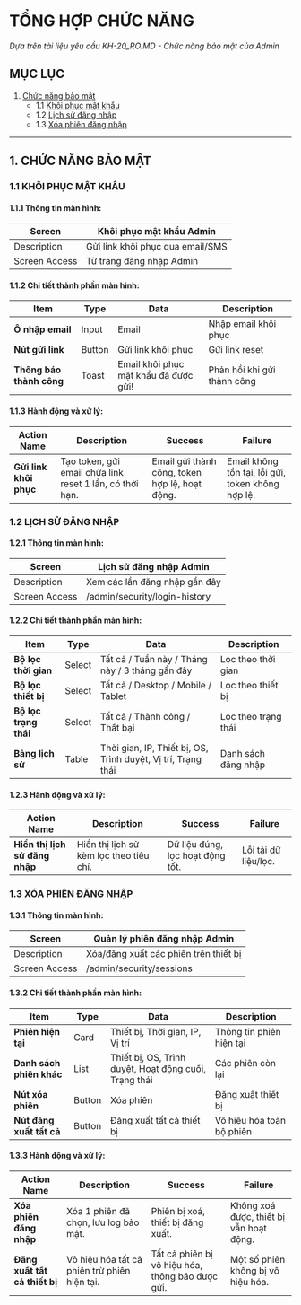 # TỔNG HỢP CHỨC NĂNG

_Dựa trên tài liệu yêu cầu KH-20_RO.MD - Chức năng bảo mật của Admin_

## MỤC LỤC

1. [Chức năng bảo mật](#1-chức-năng-bảo-mật)
   - 1.1 [Khôi phục mật khẩu](#11-khôi-phục-mật-khẩu)
   - 1.2 [Lịch sử đăng nhập](#12-lịch-sử-đăng-nhập)
   - 1.3 [Xóa phiên đăng nhập](#13-xóa-phiên-đăng-nhập)

---

## 1. CHỨC NĂNG BẢO MẬT

### 1.1 KHÔI PHỤC MẬT KHẨU

#### 1.1.1 Thông tin màn hình:

| Screen        | Khôi phục mật khẩu Admin         |
| ------------- | -------------------------------- |
| Description   | Gửi link khôi phục qua email/SMS |
| Screen Access | Từ trang đăng nhập Admin         |

#### 1.1.2 Chi tiết thành phần màn hình:

| Item                     | Type   | Data                                  | Description                 |
| ------------------------ | ------ | ------------------------------------- | --------------------------- |
| **Ô nhập email**         | Input  | Email                                 | Nhập email khôi phục        |
| **Nút gửi link**         | Button | Gửi link khôi phục                    | Gửi link reset              |
| **Thông báo thành công** | Toast  | Email khôi phục mật khẩu đã được gửi! | Phản hồi khi gửi thành công |

#### 1.1.3 Hành động và xử lý:

| Action Name            | Description                                              | Success                                        | Failure                                           |
| ---------------------- | -------------------------------------------------------- | ---------------------------------------------- | ------------------------------------------------- |
| **Gửi link khôi phục** | Tạo token, gửi email chứa link reset 1 lần, có thời hạn. | Email gửi thành công, token hợp lệ, hoạt động. | Email không tồn tại, lỗi gửi, token không hợp lệ. |

### 1.2 LỊCH SỬ ĐĂNG NHẬP

#### 1.2.1 Thông tin màn hình:

| Screen        | Lịch sử đăng nhập Admin       |
| ------------- | ----------------------------- |
| Description   | Xem các lần đăng nhập gần đây |
| Screen Access | /admin/security/login-history |

#### 1.2.2 Chi tiết thành phần màn hình:

| Item                  | Type   | Data                                                         | Description         |
| --------------------- | ------ | ------------------------------------------------------------ | ------------------- |
| **Bộ lọc thời gian**  | Select | Tất cả / Tuần này / Tháng này / 3 tháng gần đây              | Lọc theo thời gian  |
| **Bộ lọc thiết bị**   | Select | Tất cả / Desktop / Mobile / Tablet                           | Lọc theo thiết bị   |
| **Bộ lọc trạng thái** | Select | Tất cả / Thành công / Thất bại                               | Lọc theo trạng thái |
| **Bảng lịch sử**      | Table  | Thời gian, IP, Thiết bị, OS, Trình duyệt, Vị trí, Trạng thái | Danh sách đăng nhập |

#### 1.2.3 Hành động và xử lý:

| Action Name                    | Description                             | Success                          | Failure              |
| ------------------------------ | --------------------------------------- | -------------------------------- | -------------------- |
| **Hiển thị lịch sử đăng nhập** | Hiển thị lịch sử kèm lọc theo tiêu chí. | Dữ liệu đúng, lọc hoạt động tốt. | Lỗi tải dữ liệu/lọc. |

### 1.3 XÓA PHIÊN ĐĂNG NHẬP

#### 1.3.1 Thông tin màn hình:

| Screen        | Quản lý phiên đăng nhập Admin         |
| ------------- | ------------------------------------- |
| Description   | Xóa/đăng xuất các phiên trên thiết bị |
| Screen Access | /admin/security/sessions              |

#### 1.3.2 Chi tiết thành phần màn hình:

| Item                     | Type   | Data                                                  | Description               |
| ------------------------ | ------ | ----------------------------------------------------- | ------------------------- |
| **Phiên hiện tại**       | Card   | Thiết bị, Thời gian, IP, Vị trí                       | Thông tin phiên hiện tại  |
| **Danh sách phiên khác** | List   | Thiết bị, OS, Trình duyệt, Hoạt động cuối, Trạng thái | Các phiên còn lại         |
| **Nút xóa phiên**        | Button | Xóa phiên                                             | Đăng xuất thiết bị        |
| **Nút đăng xuất tất cả** | Button | Đăng xuất tất cả thiết bị                             | Vô hiệu hóa toàn bộ phiên |

#### 1.3.3 Hành động và xử lý:

| Action Name                   | Description                                  | Success                                          | Failure                                 |
| ----------------------------- | -------------------------------------------- | ------------------------------------------------ | --------------------------------------- |
| **Xóa phiên đăng nhập**       | Xóa 1 phiên đã chọn, lưu log bảo mật.        | Phiên bị xoá, thiết bị đăng xuất.                | Không xoá được, thiết bị vẫn hoạt động. |
| **Đăng xuất tất cả thiết bị** | Vô hiệu hóa tất cả phiên trừ phiên hiện tại. | Tất cả phiên bị vô hiệu hóa, thông báo được gửi. | Một số phiên không bị vô hiệu hóa.      |
